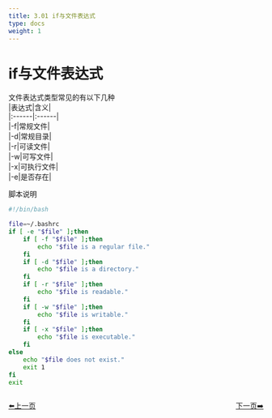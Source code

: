 ```yaml
---
title: 3.01 if与文件表达式
type: docs
weight: 1
---   
```


# if与文件表达式    
文件表达式类型常见的有以下几种   
|表达式|含义|   
|:------|:------|   
|-f|常规文件|   
|-d|常规目录|   
|-r|可读文件|   
|-w|可写文件|   
|-x|可执行文件|   
|-e|是否存在|      

脚本说明     
```bash
#!/bin/bash

file=~/.bashrc   
if [ -e "$file" ];then
    if [ -f "$file" ];then
        echo "$file is a regular file."   
    fi   
    if [ -d "$file" ];then
        echo "$file is a directory."   
    fi
    if [ -r "$file" ];then
        echo "$file is readable."
    fi
    if [ -w "$file" ];then
        echo "$file is writable."
    fi
    if [ -x "$file" ];then
        echo "$file is executable."
    fi
else
    echo "$file does not exist."
    exit 1
fi
exit
```   

<div style="display: flex;justify-content: space-between;align-items: center;">
<p><a href="https://books.linuxwt.com/linuxwtbash/ChapterThree/">⬅️上一页</a></p>
<p><a href="https://books.linuxwt.com/linuxwtbash/ChapterThree/If_Charexpression">下一页➡️</a></p>
</div>
